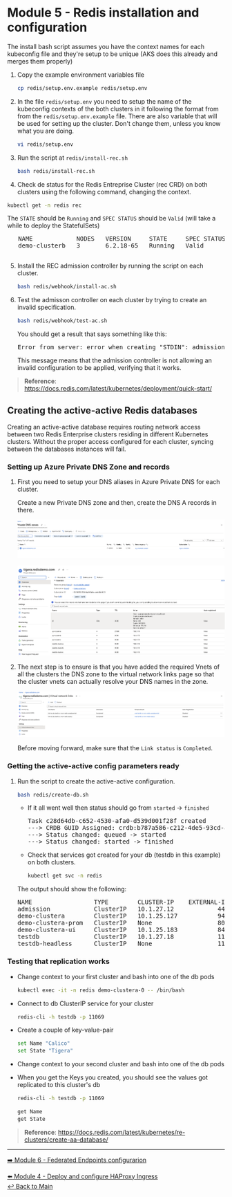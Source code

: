 # Module 5 - Redis installation and configuration

The install bash script assumes you have the context names for each kubeconfig file and they're setup to be unique (AKS does this already and merges them properly)

1. Copy the example environment variables file 

   ```bash
   cp redis/setup.env.example redis/setup.env
   ```

2. In the file `redis/setup.env` you need to setup the name of the kubeconfig contexts of the both clusters in it following the format from from the `redis/setup.env.example` file. There are also variable that will be used for setting up the cluster. Don't change them, unless you know what you are doing.
 
   ```bash
   vi redis/setup.env
   ```

3. Run the script at  `redis/install-rec.sh`
  
   ```bash
   bash redis/install-rec.sh
   ```


4. Check de status for the Redis Entreprise Cluster (rec CRD) on both clusters using the following command, changing the context.

  ```bash
  kubectl get -n redis rec                                                       
  ```

   The `STATE` should be `Running` and `SPEC STATUS` should be `Valid` (will take a while to deploy the StatefulSets)

   <pre>
   NAME            NODES   VERSION     STATE     SPEC STATUS   LICENSE STATE   SHARDS LIMIT   LICENSE EXPIRATION DATE   AGE
   demo-clusterb   3       6.2.18-65   Running   Valid         Valid           4              2023-03-19T20:36:00Z      3h32m
   </pre>


5. Install the REC admission controller by running the script on each cluster.  

   ```bash
   bash redis/webhook/install-ac.sh
   ```

6. Test the admisson controller on each cluster by trying to create an invalid specification. 

   ```bash
   bash redis/webhook/test-ac.sh
   ```

   You should get a result that says something like this:

   <pre>
   Error from server: error when creating "STDIN": admission webhook "redb.admission.redislabs" denied the request: 'illegal' is an invalid value for 'eviction_policy'
   </pre>

   This message means that the admission controller is not allowing an invalid configuration to be applied, verifying that it works.

>**Reference**: https://docs.redis.com/latest/kubernetes/deployment/quick-start/


## Creating the active-active Redis databases

Creating an active-active database requires routing network access between two Redis Enterprise clusters residing in different Kubernetes clusters. Without the proper access configured for each cluster, syncing between the databases instances will fail.

### Setting up Azure Private DNS Zone and records

1. First you need to setup your DNS aliases in Azure Private DNS for each cluster.  

   Create a new Private DNS zone and then, create the DNS A records in there. 

   ![zone](/redis/images/private_zones.png)

   ![names](/redis/images/dns_names.png)

2. The next step is to ensure is that you have added the required Vnets of all the clusters the DNS zone to the virtual network links page so that the cluster vnets can actually resolve your DNS names in the zone.

   ![vnet_links](/redis/images/vnet_links.png)

   Before moving forward, make sure that the `Link status` is `Completed`.

### Getting the active-active config parameters ready

1. Run the script to create the active-active configuration.

   ```bash
   bash redis/create-db.sh
   ```

   - If it all went well then status should go from `started` -> `finished`

     <pre>
     Task c28d64db-c652-4530-afa0-d539d001f28f created
     ---> CRDB GUID Assigned: crdb:b787a586-c212-4de5-93cd-aff32190a972
     ---> Status changed: queued -> started
     ---> Status changed: started -> finished
     </pre>

   - Check that services got created for your db (testdb in this example) on both clusters.

     ```bash
     kubectl get svc -n redis
     ```

   The output should show the following:

   <pre>
   NAME                 TYPE        CLUSTER-IP    EXTERNAL-IP   PORT(S)             AGE
   admission            ClusterIP   10.1.27.12    <none>        443/TCP             20d
   demo-clustera        ClusterIP   10.1.25.127   <none>        9443/TCP,8001/TCP   20d
   demo-clustera-prom   ClusterIP   None          <none>        8070/TCP            20d
   demo-clustera-ui     ClusterIP   10.1.25.183   <none>        8443/TCP            20d
   testdb               ClusterIP   10.1.27.18    <none>        11069/TCP           7m32s
   testdb-headless      ClusterIP   None          <none>        11069/TCP           7m32s
   </pre>


### Testing that replication works

- Change context to your first cluster and bash into one of the db pods 

  ```bash
  kubectl exec -it -n redis demo-clustera-0 -- /bin/bash
  ```

- Connect to db ClusterIP service for your cluster 

  ```bash
  redis-cli -h testdb -p 11069
  ```

- Create a couple of key-value-pair

  ```bash
  set Name "Calico"
  set State "Tigera"
  ```

- Change context to your second cluster and bash into one of the db pods

- When you get the Keys you created, you should see the values got replicated to this cluster's db 

  ```bash
  redis-cli -h testdb -p 11069
  ```
  
  ```bash
  get Name
  get State
  ```

>**Reference**: https://docs.redis.com/latest/kubernetes/re-clusters/create-aa-database/

---

[:arrow_right: Module 6 - Federated Endpoints configurarion](/modules/module-06-federated-endpoints.md)  <br>

[:arrow_left:  Module 4 - Deploy and configure HAProxy Ingress](/modules/module-04-haproxy-ingress.md)  
[:leftwards_arrow_with_hook: Back to Main](/README.md)
